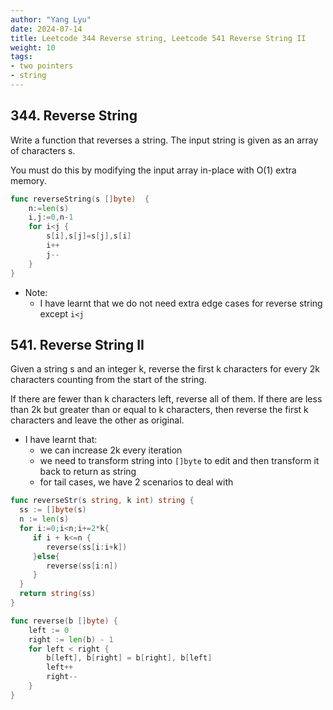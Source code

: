 ```yaml
---
author: "Yang Lyu"
date: 2024-07-14
title: Leetcode 344 Reverse string, Leetcode 541 Reverse String II
weight: 10
tags:
- two pointers
- string
---
```


## 344. Reverse String
Write a function that reverses a string. The input string is given as an array of characters s.

You must do this by modifying the input array in-place with O(1) extra memory.
```go
func reverseString(s []byte)  {
    n:=len(s)
    i,j:=0,n-1
    for i<j {
        s[i],s[j]=s[j],s[i]
        i++
        j--
    }
}
```

- Note:
     - I have learnt that we do not need extra edge cases for reverse string except `i<j`

## 541. Reverse String II
Given a string s and an integer k, reverse the first k characters for every 2k characters counting from the start of the string.

If there are fewer than k characters left, reverse all of them. If there are less than 2k but greater than or equal to k characters, then reverse the first k characters and leave the other as original.
- I have learnt that:
     -  we can increase 2k every iteration
     -  we need to transform string into `[]byte` to edit and then transform it back to return as string
     -  for tail cases, we have 2 scenarios to deal with

```go
func reverseStr(s string, k int) string {
  ss := []byte(s)
  n := len(s)
  for i:=0;i<n;i+=2*k{
     if i + k<=n {
        reverse(ss[i:i+k])
     }else{
        reverse(ss[i:n])
     }
  }
  return string(ss)
}

func reverse(b []byte) {
    left := 0
    right := len(b) - 1
    for left < right {
        b[left], b[right] = b[right], b[left]
        left++
        right--
    }
}
```